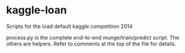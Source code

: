 kaggle-loan
===========

Scripts for the load default kaggle competition 2014

process.py is the complete end-to-end munge/train/predict script.  The others are helpers.  Refer to comments at the top of the file for details.